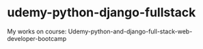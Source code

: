 # udemy-python-django-fullstack
My works on course: Udemy-python-and-django-full-stack-web-developer-bootcamp
